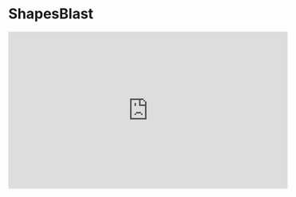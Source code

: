 # ShapesBlast


<p align="center">
<iframe width="560" height="315" src="https://www.youtube.com/embed/bJoMTUjJAhM" title="YouTube video player" frameborder="0" allow="accelerometer; autoplay; clipboard-write; encrypted-media; gyroscope; picture-in-picture" allowfullscreen></iframe>
  <p>

    
